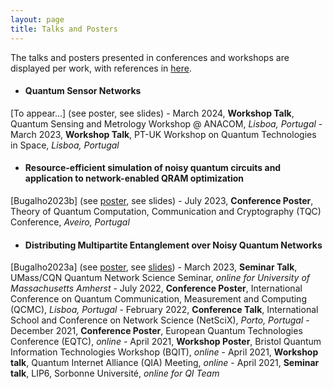 ```yaml
---
layout: page
title: Talks and Posters
---
```


The talks and posters presented in conferences and workshops are displayed per work, with references in <a href='publications'>here</a>.

- #### Quantum Sensor Networks 
\[To appear...\] (see poster, see slides)
	- March 2024, **Workshop Talk**, Quantum Sensing and Metrology Workshop @ ANACOM, *Lisboa, Portugal*
	- March 2023, **Workshop Talk**, PT-UK Workshop on Quantum Technologies in Space, *Lisboa, Portugal*

- #### Resource-efficient simulation of noisy quantum circuits and application to network-enabled QRAM optimization 
\[Bugalho2023b\] (see <a href='attachments/poster-qram.pdf'>poster</a>, see slides)
	- July 2023, **Conference Poster**, Theory of Quantum Computation, Communication and Cryptography (TQC) Conference, *Aveiro, Portugal*

- #### Distributing Multipartite Entanglement over Noisy Quantum Networks 
\[Bugalho2023a\] (see <a href='attachments/poster-distributing.pdf'>poster</a>, see <a href='attachments/slides-distributing.pdf'>slides</a>)
	- March 2023, **Seminar Talk**, UMass/CQN Quantum Network Science Seminar, *online for University of Massachusetts Amherst*
	- July 2022, **Conference Poster**, International Conference on Quantum Communication, Measurement and Computing (QCMC), *Lisboa, Portugal*
	- February 2022, **Conference Talk**, International School and Conference on Network Science (NetSciX), *Porto, Portugal*
	- December 2021, **Conference Poster**, European Quantum Technologies Conference (EQTC), *online*
	- April 2021, **Workshop Poster**, Bristol Quantum Information Technologies Workshop (BQIT), *online*
	- April 2021, **Workshop talk**, Quantum Internet Alliance (QIA) Meeting, *online*
	- April 2021, **Seminar talk**, LIP6, Sorbonne Université, *online for QI Team*
  